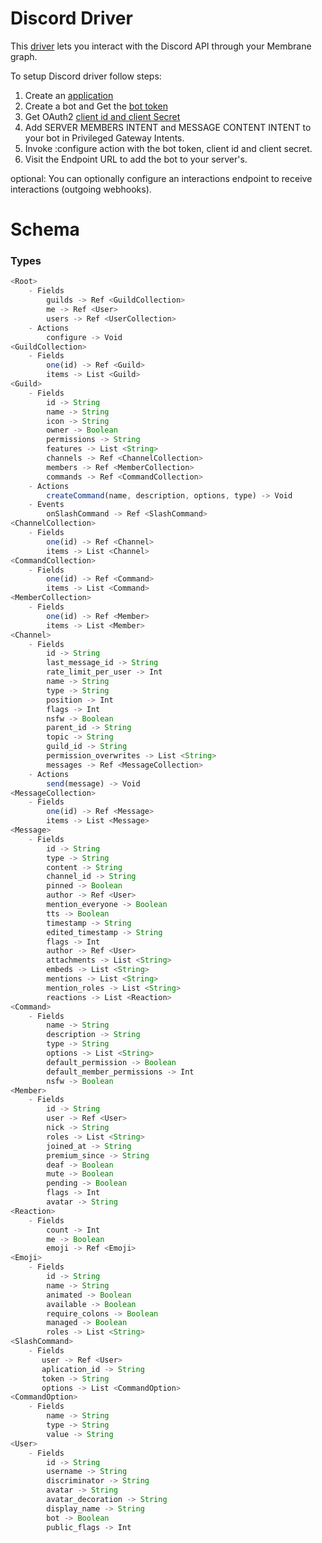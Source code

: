 # Discord Driver

This [driver](https://membrane.io) lets you interact with the Discord API through your Membrane graph.

To setup Discord driver follow steps:

1. Create an [application](https://discord.com/developers/applications)
1. Create a bot and Get the [bot token](https://discord.com/developers/applications)
1. Get OAuth2 [client id and client Secret](https://discord.com/developers/applications)
1. Add SERVER MEMBERS INTENT and MESSAGE CONTENT INTENT to your bot in Privileged Gateway Intents.
1. Invoke :configure action with the bot token, client id and client secret.
1. Visit the Endpoint URL to add the bot to your server's.

optional: You can optionally configure an interactions endpoint to receive interactions (outgoing webhooks).

# Schema

### Types
```javascript
<Root>
    - Fields
        guilds -> Ref <GuildCollection>
        me -> Ref <User>
        users -> Ref <UserCollection>
    - Actions
        configure -> Void
<GuildCollection>
    - Fields
        one(id) -> Ref <Guild>
        items -> List <Guild>
<Guild>
    - Fields
        id -> String
        name -> String
        icon -> String
        owner -> Boolean
        permissions -> String
        features -> List <String>
        channels -> Ref <ChannelCollection>
        members -> Ref <MemberCollection>
        commands -> Ref <CommandCollection>
    - Actions
        createCommand(name, description, options, type) -> Void
    - Events
        onSlashCommand -> Ref <SlashCommand>
<ChannelCollection>
    - Fields
        one(id) -> Ref <Channel>
        items -> List <Channel>
<CommandCollection>
    - Fields
        one(id) -> Ref <Command>
        items -> List <Command>
<MemberCollection>
    - Fields
        one(id) -> Ref <Member>
        items -> List <Member>
<Channel>
    - Fields
        id -> String
        last_message_id -> String
        rate_limit_per_user -> Int
        name -> String
        type -> String
        position -> Int
        flags -> Int
        nsfw -> Boolean
        parent_id -> String
        topic -> String
        guild_id -> String
        permission_overwrites -> List <String>
        messages -> Ref <MessageCollection>
    - Actions
        send(message) -> Void
<MessageCollection>
    - Fields
        one(id) -> Ref <Message>
        items -> List <Message>
<Message>
    - Fields
        id -> String
        type -> String
        content -> String
        channel_id -> String
        pinned -> Boolean
        author -> Ref <User>
        mention_everyone -> Boolean
        tts -> Boolean
        timestamp -> String
        edited_timestamp -> String
        flags -> Int
        author -> Ref <User>
        attachments -> List <String>
        embeds -> List <String>
        mentions -> List <String>
        mention_roles -> List <String>
        reactions -> List <Reaction>
<Command>
    - Fields
        name -> String
        description -> String
        type -> String
        options -> List <String>
        default_permission -> Boolean
        default_member_permissions -> Int
        nsfw -> Boolean
<Member>
    - Fields
        id -> String
        user -> Ref <User>
        nick -> String
        roles -> List <String>
        joined_at -> String
        premium_since -> String
        deaf -> Boolean
        mute -> Boolean
        pending -> Boolean
        flags -> Int
        avatar -> String
<Reaction>
    - Fields
        count -> Int
        me -> Boolean
        emoji -> Ref <Emoji>
<Emoji>
    - Fields
        id -> String
        name -> String
        animated -> Boolean
        available -> Boolean
        require_colons -> Boolean
        managed -> Boolean
        roles -> List <String>
<SlashCommand>
    - Fields
       user -> Ref <User>
       aplication_id -> String
       token -> String
       options -> List <CommandOption>
<CommandOption>
    - Fields
        name -> String
        type -> String
        value -> String
<User>
    - Fields
        id -> String
        username -> String
        discriminator -> String
        avatar -> String
        avatar_decoration -> String
        display_name -> String
        bot -> Boolean
        public_flags -> Int
```
